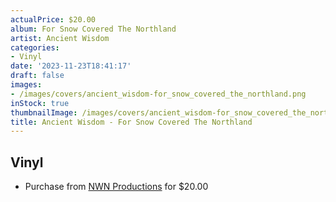 ```yaml
---
actualPrice: $20.00
album: For Snow Covered The Northland
artist: Ancient Wisdom
categories:
- Vinyl
date: '2023-11-23T18:41:17'
draft: false
images:
- /images/covers/ancient_wisdom-for_snow_covered_the_northland.png
inStock: true
thumbnailImage: /images/covers/ancient_wisdom-for_snow_covered_the_northland-thumb.png
title: Ancient Wisdom - For Snow Covered The Northland
---
```


## Vinyl
* Purchase from [NWN Productions](http://shop.nwnprod.com/index.php?route=product/product&path=75&product_id=35713&sort=pd.name&order=ASC) for $20.00
